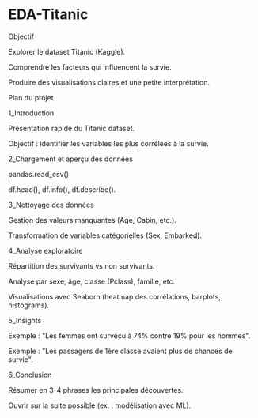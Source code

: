 # EDA-Titanic



Objectif



Explorer le dataset Titanic (Kaggle).



Comprendre les facteurs qui influencent la survie.



Produire des visualisations claires et une petite interprétation.





Plan du projet





1\_Introduction



Présentation rapide du Titanic dataset.



Objectif : identifier les variables les plus corrélées à la survie.





2\_Chargement et aperçu des données



pandas.read\_csv()



df.head(), df.info(), df.describe().





3\_Nettoyage des données



Gestion des valeurs manquantes (Age, Cabin, etc.).



Transformation de variables catégorielles (Sex, Embarked).





4\_Analyse exploratoire



Répartition des survivants vs non survivants.



Analyse par sexe, âge, classe (Pclass), famille, etc.



Visualisations avec Seaborn (heatmap des corrélations, barplots, histograms).





5\_Insights



Exemple : "Les femmes ont survécu à 74% contre 19% pour les hommes".



Exemple : "Les passagers de 1ère classe avaient plus de chances de survie".





6\_Conclusion



Résumer en 3-4 phrases les principales découvertes.



Ouvrir sur la suite possible (ex. : modélisation avec ML).

